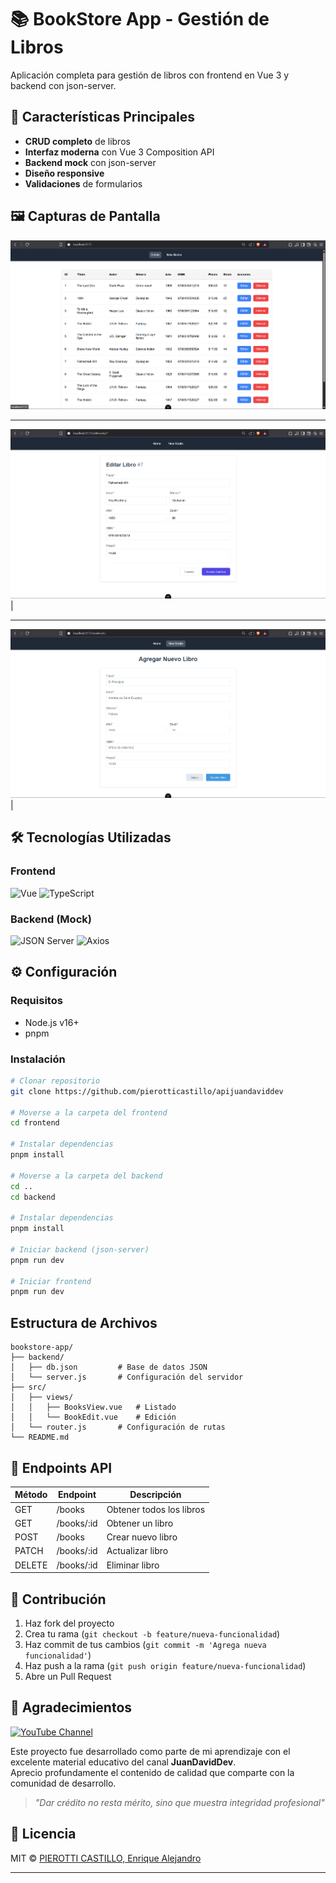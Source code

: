 # 📚 BookStore App - Gestión de Libros

Aplicación completa para gestión de libros con frontend en Vue 3 y backend con json-server.

## 🚀 Características Principales

- **CRUD completo** de libros
- **Interfaz moderna** con Vue 3 Composition API
- **Backend mock** con json-server
- **Diseño responsive**
- **Validaciones** de formularios

## 🖼️ Capturas de Pantalla

![List books View](/screenshots/listbooks.png)

---
![Edit books View](/screenshots/editbooks.png) |

---
![New books View](/screenshots/newbooks.png) |

## 🛠️ Tecnologías Utilizadas

### Frontend

![Vue](https://img.shields.io/badge/Vue.js-35495E?style=for-the-badge&logo=vuedotjs&logoColor=4FC08D)
![TypeScript](https://img.shields.io/badge/TypeScript-007ACC?style=for-the-badge&logo=typescript&logoColor=white)

### Backend (Mock)

![JSON Server](https://img.shields.io/badge/JSON_Server-000000?style=for-the-badge&logo=json&logoColor=white)
![Axios](https://img.shields.io/badge/Axios-5A29E4?style=for-the-badge&logo=axios&logoColor=white)

## ⚙️ Configuración

### Requisitos

- Node.js v16+
- pnpm

### Instalación

```bash
# Clonar repositorio
git clone https://github.com/pierotticastillo/apijuandaviddev

# Moverse a la carpeta del frontend
cd frontend

# Instalar dependencias
pnpm install

# Moverse a la carpeta del backend
cd ..
cd backend

# Instalar dependencias
pnpm install

# Iniciar backend (json-server)
pnpm run dev

# Iniciar frontend
pnpm run dev
```

## Estructura de Archivos

```
bookstore-app/
├── backend/
│   ├── db.json         # Base de datos JSON
│   └── server.js       # Configuración del servidor
├── src/
│   ├── views/
│   │   ├── BooksView.vue   # Listado
│   │   └── BookEdit.vue    # Edición
│   └── router.js       # Configuración de rutas
└── README.md
```

## 📝 Endpoints API

| Método | Endpoint   | Descripción              |
| ------ | ---------- | ------------------------ |
| GET    | /books     | Obtener todos los libros |
| GET    | /books/:id | Obtener un libro         |
| POST   | /books     | Crear nuevo libro        |
| PATCH  | /books/:id | Actualizar libro         |
| DELETE | /books/:id | Eliminar libro           |

## 🌟 Contribución

1. Haz fork del proyecto
2. Crea tu rama (`git checkout -b feature/nueva-funcionalidad`)
3. Haz commit de tus cambios (`git commit -m 'Agrega nueva funcionalidad'`)
4. Haz push a la rama (`git push origin feature/nueva-funcionalidad`)
5. Abre un Pull Request

## 🙏 Agradecimientos

[![YouTube Channel](https://img.shields.io/badge/📺_JuanDavidDev-FF0000?style=for-the-badge&logo=youtube&logoColor=white)](https://www.youtube.com/@juandavid_dev)

Este proyecto fue desarrollado como parte de mi aprendizaje con el excelente material educativo del canal **JuanDavidDev**.  
Aprecio profundamente el contenido de calidad que comparte con la comunidad de desarrollo.

> *"Dar crédito no resta mérito, sino que muestra integridad profesional"*

## 📄 Licencia

MIT © [PIEROTTI CASTILLO, Enrique Alejandro](https://github.com/pierotticastillo)

---
